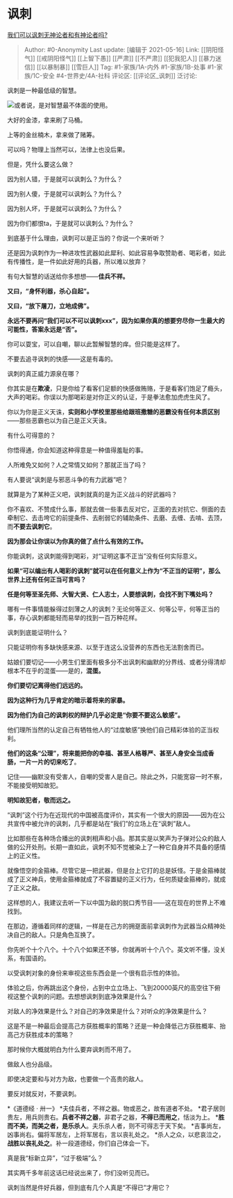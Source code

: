 # 讽刺
[我们可以讽刺无神论者和有神论者吗?](https://www.zhihu.com/question/286649770/answer/1263232279)

> Author: #0-Anonymity
> Last update: [编辑于 2021-05-16]
> Link: [[阴阳怪气]] [[戒阴阳怪气]] [[上智下愚]] [[严肃]] [[不严肃]] [[犯我犯人]] [[暴力迷信]] [[以暴制暴]] [[雪巨人]]
> Tag: #1-家族/1A-内外 #1-家族/1B-处事 #1-家族/1C-安全 #4-世界史/4A-社科
> 评论区: [[评论区_讽刺]]
> 泛讨论:

讽刺是一种最低级的智慧。

![](https://pic2.zhimg.com/50/v2-4f75270bd2f56fb4524fc6b204d08fc2_hd.jpg?source=1940ef5c)或者说，是对智慧最不体面的使用。

大好的金漆，拿来刷了马桶。

上等的金丝楠木，拿来做了赌筹。

可以吗？物理上当然可以，法律上也没后果。

但是，凭什么要这么做？

因为别人错，于是就可以讽刺么？为什么？

因为别人傻，于是就可以讽刺么？为什么？

因为别人坏，于是就可以讽刺么？为什么？

因为你们都恨ta，于是就可以讽刺么？为什么？

到底基于什么理由，讽刺可以是正当的？你说一个来听听？

还是因为讽刺作为一种进攻性武器如此犀利、如此容易争取赞助者、喝彩者，如此有传播性，是一件如此好用的兵器，所以难以放弃？

有句大智慧的话送给你多想想——**佳兵不祥。**

**又曰，“身怀利器，杀心自起”。**

**又曰，“放下屠刀，立地成佛”。**

**永远不要再问“我们可以不可以讽刺xxx”，因为如果你真的想要穷尽你一生最大的可能性，答案永远是“否”。**

你可以耍宝，可以自嘲，聊以此暂解智慧的痒。但只能是这样了。

不要去追寻讽刺的快感——这是有毒的。

讽刺的真正威力源泉在哪？

你其实是在**欺凌**，只是你给了看客们足额的快感做贿赂，于是看客们饱足了瘾头，大声的喝彩。你误以为那喝彩是对你正义的认证，于是拳法愈加虎虎生风了。

你以为你是正义天诛，**实则和小学校里那些给跟班撒糖的恶霸没有任何本质区别**——那些恶霸也以为自己是正义天诛。

有什么可得意的？

你悟得通，你会知道这种得意是一种值得羞耻的事。

人所难免又如何？人之常情又如何？那就正当了吗？

有人要说“讽刺是与邪恶斗争的有力武器”吧？

就算是为了某种正义吧，讽刺就真的是为正义战斗的好武器吗？

你不喜欢、不赞成什么事，那就去做一些事去反对它，正面的去对抗它、侧面的去牵制它、去击垮它的前提条件、去削弱它的辅助条件、去磨、去缠、去啃、去顶，而**不要去讽刺它**。

**因为那会让你误以为你真的做了点什么有效的工作。**

你能讽刺，这讽刺能得到喝彩，对“证明这事不正当”没有任何实际意义。

**如果“可以编出有人喝彩的讽刺”就可以在任何意义上作为“不正当的证明”，那么世界上还有任何正当可言吗？**

**任是何等至圣先师、大智大贤、仁人志士，人要想讽刺，会找不到下嘴处吗？**

哪有一件事情能躲得过刻薄之人的讽刺？无论何等正义、何等公平，何等正当的事，存心讽刺都能轻而易举的找到一百万种花样。

讽刺到底能证明什么？

只能证明你有多缺快感来源、以至于连这么没营养的东西也无法割舍而已。

姑娘们要切记——小男生们里面有极多分不出讽刺和幽默的分界线、或者分得清却根本不在乎的混蛋——是的，**混蛋。**

**你们要切记离得他们远远的。**

**因为这种行为几乎肯定的暗示着将来的家暴。**

**因为他们为自己的讽刺权的辩护几乎必定是“你要不要这么敏感”。**

他们理所当然的认定自己有牺牲他人的“过度敏感”换他们自己精彩体验的正当权利。

**他们的这条“公理”，将来能把你的幸福、甚至人格尊严、甚至人身安全当成香肠，一片一片的切来吃了**。

记住——幽默没有受害人，自嘲的受害人是自己。除此之外，只能宽容一时不察，不能接受明知故犯。

**明知故犯者，敬而远之。**

“讽刺”这个行为在近现代的中国被高度评价，其实有一个很大的原因——因为在公共宣传中被允许的讽刺，几乎都是站在“我们”的立场上在“讽刺”敌人。

比如那些在各种场合播出的讽刺相声和小品。那其实是以笑声为子弹对公众的敌人做的公开处刑。长期一直如此，讽刺不知不觉被染上了一种它自身并不具备的感情上的正义性。

就像悟空的金箍棒。尽管它是一把武器，但是台上它打的总是妖怪。于是金箍棒就成了正义神兵，使用金箍棒就成了不容置疑的正义行为，任何质疑金箍棒的，就成了正义之敌。

这样想的人，我建议去听一下以中国为敌的脱口秀节目——这在现在的世界上不难找到。

在那边，遵循着同样的逻辑，一样是在己方的拥趸面前拿讽刺作为武器当众精神处决自己的敌人。只是角色互换了。

你先听个十个八个。十个八个如果还不够，你就再听十个八个。英文听不懂，没关系，有国语的。

以受讽刺对象的身份来审视这些东西会是一个很有启示性的体验。

体验之后，你再跳出这个身份，占到中立立场上、飞到20000英尺的高空往下俯视这整个讽刺的问题。去想想讽刺到底净效果是什么？

对敌人的净效果是什么？对自己的净效果是什么？对听众的净效果是什么？

这是不是一种最后会提高己方获胜概率的策略？还是一种会降低己方获胜概率、抬高己方获胜成本的策略？

那时候你大概就明白为什么要弃讽刺而不用了。

做敌人也分品级。

即使决定要和与对方为敌，也要做一个高贵的敌人。

要反对就反对，不要讽刺。

*《道德经 · 卅一》
*夫佳兵者，不祥之器。物或恶之，故有道者不处。
*君子居则贵左，用兵则贵右。**兵者不祥之器**，非君子之器，**不得已而用之**，恬淡为上。
***胜而不美，而美之者，是乐杀人**。夫乐杀人者，则不可得志于天下矣。
*吉事尚左，凶事尚右。偏将军居左，上将军居右，言以丧礼处之。
*杀人之众，以悲哀泣之，**战胜以丧礼处之**。补一段道德经，你们自己体会一下。

真是我“标新立异”，“过于极端”么？

其实两千多年前这话已经说出来了，你们没听见而已。

讽刺当然是件好兵器，但到底有几个人真是“不得已”才用它？
